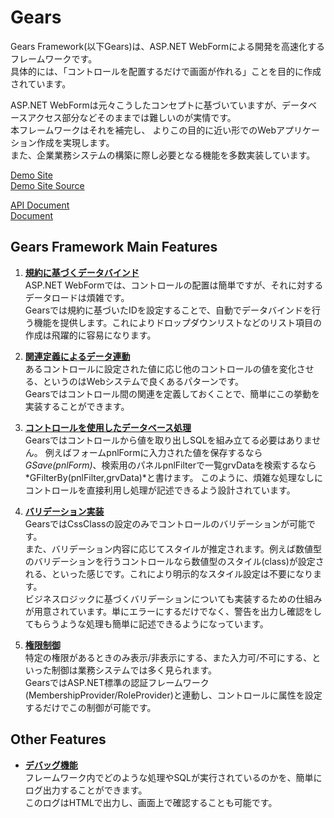 ﻿Gears
=============

Gears Framework(以下Gears)は、ASP.NET WebFormによる開発を高速化するフレームワークです。  
具体的には、「コントロールを配置するだけで画面が作れる」ことを目的に作成されています。  

ASP.NET WebFormは元々こうしたコンセプトに基づいていますが、データベースアクセス部分などそのままでは難しいのが実情です。  
本フレームワークはそれを補完し、 よりこの目的に近い形でのWebアプリケーション作成を実現します。  
また、企業業務システムの構築に際し必要となる機能を多数実装しています。

[Demo Site](http://gearssite.apphb.com/)  
[Demo Site Source](https://github.com/icoxfog417/GearsSite)  

[API Document](http://gearssite.apphb.com/document/Help/Index.aspx)  
[Document](http://gearssite.apphb.com/document/GearsFrameWorkDoc.xls)  

## Gears Framework Main Features

1. **[規約に基づくデータバインド](https://github.com/icoxfog417/Gears/wiki/GearsConvention)**  
ASP.NET WebFormでは、コントロールの配置は簡単ですが、それに対するデータロードは煩雑です。  
Gearsでは規約に基づいたIDを設定することで、自動でデータバインドを行う機能を提供します。これによりドロップダウンリストなどのリスト項目の作成は飛躍的に容易になります。  


2. **[関連定義によるデータ連動](https://github.com/icoxfog417/Gears/wiki/Relation)**  
あるコントロールに設定された値に応じ他のコントロールの値を変化させる、というのはWebシステムで良くあるパターンです。  
Gearsではコントロール間の関連を定義しておくことで、簡単にこの挙動を実装することができます。  


3. **[コントロールを使用したデータベース処理](https://github.com/icoxfog417/Gears/wiki/DatabaseAccess)**  
Gearsではコントロールから値を取り出しSQLを組み立てる必要はありません。  例えばフォームpnlFormに入力された値を保存するなら*GSave(pnlForm)*、検索用のパネルpnlFilterで一覧grvDataを検索するなら*GFilterBy(pnlFilter,grvData)*と書けます。
このように、煩雑な処理なしにコントロールを直接利用し処理が記述できるよう設計されています。


4. **[バリデーション実装](https://github.com/icoxfog417/Gears/wiki/Attribute)**  
GearsではCssClassの設定のみでコントロールのバリデーションが可能です。  
また、バリデーション内容に応じてスタイルが推定されます。例えば数値型のバリデーションを行うコントロールなら数値型のスタイル(class)が設定される、といった感じです。これにより明示的なスタイル設定は不要になります。  
ビジネスロジックに基づくバリデーションについても実装するための仕組みが用意されています。単にエラーにするだけでなく、警告を出力し確認をしてもらうような処理も簡単に記述できるようになっています。  


5. **[権限制御](https://github.com/icoxfog417/Gears/wiki/Authorization)**  
特定の権限があるときのみ表示/非表示にする、また入力可/不可にする、といった制御は業務システムでは多く見られます。  
GearsではASP.NET標準の認証フレームワーク(MembershipProvider/RoleProvider)と連動し、コントロールに属性を設定するだけでこの制御が可能です。  


## Other Features
* **[デバッグ機能](https://github.com/icoxfog417/Gears/wiki/Log)**  
フレームワーク内でどのような処理やSQLが実行されているのかを、簡単にログ出力することができます。  
このログはHTMLで出力し、画面上で確認することも可能です。  

